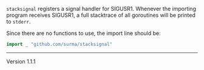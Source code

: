`stacksignal` registers a signal handler for SIGUSR1.
Whenever the importing program receives SIGUSR1, a full
stacktrace of all goroutines will be printed to `stderr`.

Since there are no functions to use, the import line should
be:

```Go
import _ "github.com/surma/stacksignal"
```
---
Version 1.1.1
